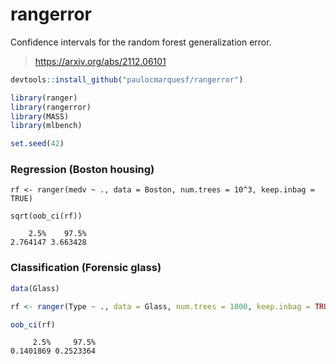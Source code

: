 # rangerror

Confidence intervals for the random forest generalization error.

  > https://arxiv.org/abs/2112.06101

```r
devtools::install_github("paulocmarquesf/rangerror")

library(ranger)
library(rangerror)
library(MASS)
library(mlbench)

set.seed(42)
```

### Regression (Boston housing)

```
rf <- ranger(medv ~ ., data = Boston, num.trees = 10^3, keep.inbag = TRUE)

sqrt(oob_ci(rf))
```

```
    2.5%    97.5%
2.764147 3.663428
```

### Classification (Forensic glass)

```r
data(Glass)

rf <- ranger(Type ~ ., data = Glass, num.trees = 1000, keep.inbag = TRUE)

oob_ci(rf)
```

```
     2.5%     97.5%
0.1401869 0.2523364
```

